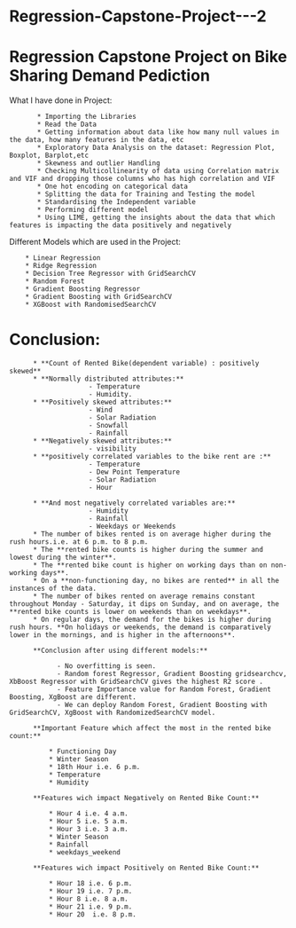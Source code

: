 # Regression-Capstone-Project---2
# Regression Capstone Project on Bike Sharing Demand Pediction
What I have done in Project:

           * Importing the Libraries
           * Read the Data
           * Getting information about data like how many null values in the data, how many features in the data, etc
           * Exploratory Data Analysis on the dataset: Regression Plot, Boxplot, Barplot,etc
           * Skewness and outlier Handling
           * Checking Multicollinearity of data using Correlation matrix and VIF and dropping those columns who has high correlation and VIF
           * One hot encoding on categorical data
           * Splitting the data for Training and Testing the model
           * Standardising the Independent variable
           * Performing different model
           * Using LIME, getting the insights about the data that which features is impacting the data positively and negatively

Different Models which are used in the Project:

        * Linear Regression
        * Ridge Regression
        * Decision Tree Regressor with GridSearchCV
        * Random Forest
        * Gradient Boosting Regressor
        * Gradient Boosting with GridSearchCV
        * XGBoost with RandomisedSearchCV
        
# Conclusion:
          * **Count of Rented Bike(dependent variable) : positively skewed**
          * **Normally distributed attributes:** 
                        - Temperature
                        - Humidity.
          * **Positively skewed attributes:** 
                        - Wind 
                        - Solar Radiation 
                        - Snowfall 
                        - Rainfall
          * **Negatively skewed attributes:** 
                        - visibility
          * **positively correlated variables to the bike rent are :** 
                        - Temperature
                        - Dew Point Temperature
                        - Solar Radiation
                        - Hour

          * **And most negatively correlated variables are:**
                        - Humidity
                        - Rainfall
                        - Weekdays or Weekends
          * The number of bikes rented is on average higher during the rush hours.i.e. at 6 p.m. to 8 p.m.
          * The **rented bike counts is higher during the summer and lowest during the winter**.
          * The **rented bike count is higher on working days than on non-working days**.
          * On a **non-functioning day, no bikes are rented** in all the instances of the data.
          * The number of bikes rented on average remains constant throughout Monday - Saturday, it dips on Sunday, and on average, the **rented bike counts is lower on weekends than on weekdays**.
          * On regular days, the demand for the bikes is higher during rush hours. **On holidays or weekends, the demand is comparatively lower in the mornings, and is higher in the afternoons**.

          **Conclusion after using different models:**

                - No overfitting is seen.
                - Random forest Regressor, Gradient Boosting gridsearchcv, XbBoost Regressor with GridSearchCV gives the highest R2 score .
                - Feature Importance value for Random Forest, Gradient Boosting, XgBoost are different.
                - We can deploy Random Forest, Gradient Boosting with  GridSearchCV, XgBoost with RandomizedSearchCV model.

          **Important Feature which affect the most in the rented bike count:**

              * Functioning Day
              * Winter Season
              * 18th Hour i.e. 6 p.m.
              * Temperature
              * Humidity

          **Features wich impact Negatively on Rented Bike Count:**  

              * Hour 4 i.e. 4 a.m.
              * Hour 5 i.e. 5 a.m.
              * Hour 3 i.e. 3 a.m.
              * Winter Season 
              * Rainfall 
              * weekdays_weekend

          **Features wich impact Positively on Rented Bike Count:**

              * Hour 18 i.e. 6 p.m.
              * Hour 19 i.e. 7 p.m.
              * Hour 8 i.e. 8 a.m.
              * Hour 21 i.e. 9 p.m.
              * Hour 20  i.e. 8 p.m.
